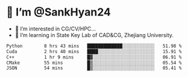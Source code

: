 # 👋 I’m @SankHyan24

- 👀 I’m interested in CG/CV/HPC...
- 🌱 I’m learning in State Key Lab of CAD&CG, Zhejiang University.

<!---
SankHyan24/SankHyan24 is a ✨ special ✨ repository because its `README.md` (this file) appears on your GitHub profile.
You can click the Preview link to take a look at your changes.
--->
<!--START_SECTION:waka-->

```txt
Python        8 hrs 43 mins   █████████████░░░░░░░░░░░░   51.98 %
Cuda          2 hrs 40 mins   ████░░░░░░░░░░░░░░░░░░░░░   15.91 %
C++           1 hr 9 mins     █▓░░░░░░░░░░░░░░░░░░░░░░░   06.91 %
CMake         55 mins         █▒░░░░░░░░░░░░░░░░░░░░░░░   05.54 %
JSON          54 mins         █▒░░░░░░░░░░░░░░░░░░░░░░░   05.41 %
```

<!--END_SECTION:waka-->
